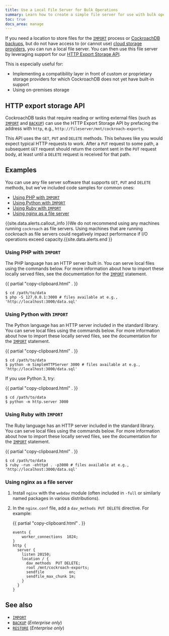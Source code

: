 ```yaml
---
title: Use a Local File Server for Bulk Operations
summary: Learn how to create a simple file server for use with bulk operations within CockroachDB
toc: true
docs_area: manage
---
```


If you need a location to store files for the [`IMPORT`](import.html) process or [CockroachDB backups](backup.html), but do not have access to (or cannot use) [cloud storage providers](use-cloud-storage-for-bulk-operations.html), you can run a local file server. You can then use this file server by leveraging support for our [HTTP Export Storage API](#http-export-storage-api).

This is especially useful for:

- Implementing a compatibility layer in front of custom or proprietary storage providers for which CockroachDB does not yet have built-in support
- Using on-premises storage

## HTTP export storage API

CockroachDB tasks that require reading or writing external files (such as [`IMPORT`](import.html) and [`BACKUP`](backup.html)) can use the HTTP Export Storage API by prefacing the address with `http`, e.g., `http://fileserver/mnt/cockroach-exports`.

This API uses the `GET`, `PUT` and `DELETE` methods. This behaves like you would expect typical HTTP requests to work. After a `PUT` request to some path, a subsequent `GET` request should return the content sent in the `PUT` request body, at least until a `DELETE` request is received for that path.

## Examples

You can use any file server software that supports `GET`, `PUT` and `DELETE` methods, but we've included code samples for common ones:

- [Using PHP with `IMPORT`](#using-php-with-import)
- [Using Python with `IMPORT`](#using-python-with-import)
- [Using Ruby with `IMPORT`](#using-ruby-with-import)
- [Using nginx as a file server](#using-nginx-as-a-file-server)

{{site.data.alerts.callout_info }}We do not recommend using any machines running <code>cockroach</code> as file servers. Using machines that are running cockroach as file servers could negatively impact performance if I/O operations exceed capacity.{{site.data.alerts.end }}

### Using PHP with `IMPORT`

The PHP language has an HTTP server built in.  You can serve local files using the commands below.  For more information about how to import these locally served files, see the documentation for the [`IMPORT`][import] statement.

{{ partial "copy-clipboard.html" . }}
~~~ shell
$ cd /path/to/data
$ php -S 127.0.0.1:3000 # files available at e.g., 'http://localhost:3000/data.sql'
~~~

### Using Python with `IMPORT`

The Python language has an HTTP server included in the standard library.  You can serve local files using the commands below.  For more information about how to import these locally served files, see the documentation for the [`IMPORT`][import] statement.

{{ partial "copy-clipboard.html" . }}
~~~ shell
$ cd /path/to/data
$ python -m SimpleHTTPServer 3000 # files available at e.g., 'http://localhost:3000/data.sql'
~~~

If you use Python 3, try:

{{ partial "copy-clipboard.html" . }}
~~~ shell
$ cd /path/to/data
$ python -m http.server 3000
~~~

### Using Ruby with `IMPORT`

The Ruby language has an HTTP server included in the standard library.  You can serve local files using the commands below.  For more information about how to import these locally served files, see the documentation for the [`IMPORT`][import] statement.

{{ partial "copy-clipboard.html" . }}
~~~ shell
$ cd /path/to/data
$ ruby -run -ehttpd . -p3000 # files available at e.g., 'http://localhost:3000/data.sql'
~~~

### Using nginx as a file server

1. Install `nginx` with the `webdav` module (often included in `-full` or similarly named packages in various distributions).

2. In the `nginx.conf` file, add a `dav_methods PUT DELETE` directive. For example:

    {{ partial "copy-clipboard.html" . }}
    ~~~ nginx
    events {
        worker_connections  1024;
    }
    http {
      server {
        listen 20150;
        location / {
          dav_methods  PUT DELETE;
          root /mnt/cockroach-exports;
          sendfile           on;
          sendfile_max_chunk 1m;
        }
      }
    }
    ~~~

## See also

- [`IMPORT`][import]
- [`BACKUP`](backup.html) (*Enterprise only*)
- [`RESTORE`](restore.html) (*Enterprise only*)

<!-- Reference Links -->

[import]: import.html
